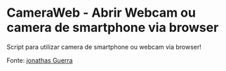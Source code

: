 # CameraWeb - Abrir Webcam ou camera de smartphone via browser

Script para utilizar camera de smartphone ou webcam via browser!

Fonte:
<a href="https://jonathasguerra.com.br/blog/acessando-camera-do-celular-tirar-foto-e-fazer-upload-com-php-e-html5/" target="_blank">jonathas Guerra</a>

